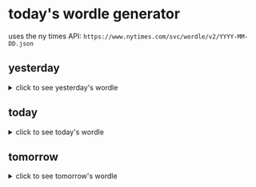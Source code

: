 # today's wordle generator

uses the ny times API: `https://www.nytimes.com/svc/wordle/v2/YYYY-MM-DD.json`

## yesterday

<details>
    <summary>click to see yesterday's wordle</summary>

    skunk

</details>

## today

<details>
    <summary>click to see today's wordle</summary>

    knelt

</details>

## tomorrow

<details>
    <summary>click to see tomorrow's wordle</summary>

    uncle

</details>
